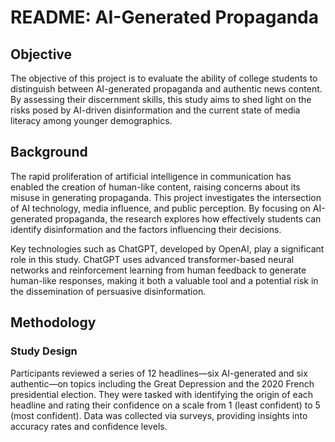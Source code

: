 # README: AI-Generated Propaganda

## Objective

The objective of this project is to evaluate the ability of college students to distinguish between AI-generated propaganda and authentic news content. By assessing their discernment skills, this study aims to shed light on the risks posed by AI-driven disinformation and the current state of media literacy among younger demographics.

## Background

The rapid proliferation of artificial intelligence in communication has enabled the creation of human-like content, raising concerns about its misuse in generating propaganda. This project investigates the intersection of AI technology, media influence, and public perception. By focusing on AI-generated propaganda, the research explores how effectively students can identify disinformation and the factors influencing their decisions.

Key technologies such as ChatGPT, developed by OpenAI, play a significant role in this study. ChatGPT uses advanced transformer-based neural networks and reinforcement learning from human feedback to generate human-like responses, making it both a valuable tool and a potential risk in the dissemination of persuasive disinformation.

## Methodology

### Study Design
Participants reviewed a series of 12 headlines—six AI-generated and six authentic—on topics including the Great Depression and the 2020 French presidential election. They were tasked with identifying the origin of each headline and rating their confidence on a scale from 1 (least confident) to 5 (most confident). Data was collected via surveys, providing insights into accuracy rates and confidence levels.








 
